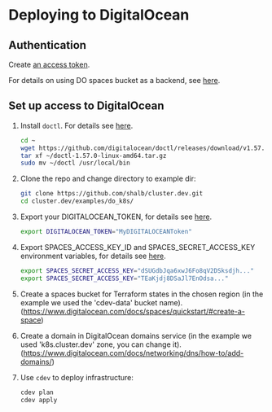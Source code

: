 # Deploying to DigitalOcean

## Authentication

Create [an access token](https://www.digitalocean.com/docs/apis-clis/api/create-personal-access-token/).

For details on using DO spaces bucket as a backend, see [here](https://www.digitalocean.com/community/questions/spaces-as-terraform-backend).

## Set up access to DigitalOcean

1) Install `doctl`. For details see [here](https://www.digitalocean.com/docs/apis-clis/doctl/how-to/install/).

    ```bash
    cd ~
    wget https://github.com/digitalocean/doctl/releases/download/v1.57.0/doctl-1.57.0-linux-amd64.tar.gz
    tar xf ~/doctl-1.57.0-linux-amd64.tar.gz
    sudo mv ~/doctl /usr/local/bin
    ```

2) Clone the repo and change directory to example dir:

    ```bash
    git clone https://github.com/shalb/cluster.dev.git
    cd cluster.dev/examples/do_k8s/
    ```

3) Export your DIGITALOCEAN_TOKEN, for details see [here](https://www.digitalocean.com/docs/apis-clis/api/create-personal-access-token/).

    ```bash
    export DIGITALOCEAN_TOKEN="MyDIGITALOCEANToken" 
    ```

4) Export SPACES_ACCESS_KEY_ID and SPACES_SECRET_ACCESS_KEY environment variables, for details see [here](https://www.digitalocean.com/community/tutorials/how-to-create-a-digitalocean-space-and-api-key).

    ```bash
    export SPACES_SECRET_ACCESS_KEY="dSUGdbJqa6xwJ6Fo8qV2DSksdjh..."
    export SPACES_SECRET_ACCESS_KEY="TEaKjdj8DSaJl7EnOdsa..."
    ```

5) Create a spaces bucket for Terraform states in the chosen region (in the example we used the 'cdev-data' bucket name). (https://www.digitalocean.com/docs/spaces/quickstart/#create-a-space)

6) Create a domain in DigitalOcean domains service (in the example we used 'k8s.cluster.dev' zone, you can change it). (https://www.digitalocean.com/docs/networking/dns/how-to/add-domains/)

7) Use `cdev` to deploy infrastructure:

    ```bash
    cdev plan
    cdev apply
    ```
